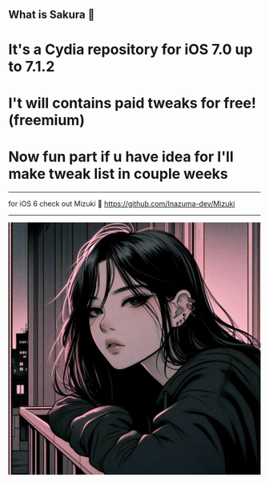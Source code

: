 ## What is Sakura 🌸

# It's a Cydia repository for iOS 7.0 up to 7.1.2
# I't will contains paid tweaks for free! (freemium) 
# Now fun part if u have idea for I'll make tweak list in couple weeks

---
for iOS 6 check out Mizuki 💠 
https://github.com/Inazuma-dev/Mizuki

---
![CydiaIcon](Icons/CydiaIcon.png)
